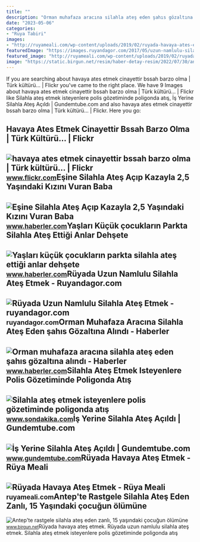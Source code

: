 ```yaml
---
title: ""
description: "Orman muhafaza aracına silahla ateş eden şahıs gözaltına alındı"
date: "2023-05-06"
categories:
- "Ruya Tabiri"
images:
- "http://ruyameali.com/wp-content/uploads/2019/02/ruyada-havaya-ates-etmek.jpg"
featuredImage: "https://images.ruyandagor.com/2017/05/uzun-namlulu-silahla-ates-etmek-1031.jpg"
featured_image: "http://ruyameali.com/wp-content/uploads/2019/02/ruyada-havaya-ates-etmek.jpg"
image: "https://static.birgun.net/resim/haber-detay-resim/2022/07/30/antep-te-rastgele-silahla-ates-eden-zanli-15-yasindaki-cocugun-olumune-neden-oldu-1046264-5.jpg"
---
```


If you are searching about havaya ates etmek cinayettir bssah barzo olma | Türk kültürü… | Flickr you've came to the right place. We have 9 Images about havaya ates etmek cinayettir bssah barzo olma | Türk kültürü… | Flickr like Silahla ateş etmek isteyenlere polis gözetiminde poligonda atış, İş Yerine Silahla Ateş Açıldı | Gundemtube.com and also havaya ates etmek cinayettir bssah barzo olma | Türk kültürü… | Flickr. Here you go:

Havaya Ates Etmek Cinayettir Bssah Barzo Olma | Türk Kültürü… | Flickr
----------------------------------------------------------------------

 ![havaya ates etmek cinayettir bssah barzo olma | Türk kültürü… | Flickr](https://live.staticflickr.com/65535/51894835133_d46c906067.jpg) <small>www.flickr.com</small>Eşine Silahla Ateş Açıp Kazayla 2,5 Yaşındaki Kızını Vuran Baba
---------------------------------------------------------------

 ![Eşine Silahla Ateş Açıp Kazayla 2,5 Yaşındaki Kızını Vuran Baba](https://i.hbrcdn.com/haber/2017/11/28/esine-silahla-ates-acip-kazayla-2-5-yasindaki-10289285_amp.jpg) <small>www.haberler.com</small>Yaşları Küçük çocukların Parkta Silahla Ateş Ettiği Anlar Dehşete
-----------------------------------------------------------------

 ![Yaşları küçük çocukların parkta silahla ateş ettiği anlar dehşete](https://i.hbrcdn.com/haber/2021/05/12/yaslari-kucuk-cocuklarin-parkta-silahla-ates-14127943_amp.jpg) <small>www.haberler.com</small>Rüyada Uzun Namlulu Silahla Ateş Etmek - Ruyandagor.com
-------------------------------------------------------

 ![Rüyada Uzun Namlulu Silahla Ateş Etmek - ruyandagor.com](https://images.ruyandagor.com/2017/05/uzun-namlulu-silahla-ates-etmek-1031.jpg) <small>ruyandagor.com</small>Orman Muhafaza Aracına Silahla Ateş Eden şahıs Gözaltına Alındı - Haberler
--------------------------------------------------------------------------

 ![Orman muhafaza aracına silahla ateş eden şahıs gözaltına alındı - Haberler](https://i.hbrcdn.com/haber/2020/05/29/orman-muhafaza-aracina-silahla-ates-eden-sahi-13270016_amp.jpg) <small>www.haberler.com</small>Silahla Ateş Etmek Isteyenlere Polis Gözetiminde Poligonda Atış
---------------------------------------------------------------

 ![Silahla ateş etmek isteyenlere polis gözetiminde poligonda atış](https://i2.sdacdn.com/haber/2021/11/16/silahla-ates-etmek-isteyenlere-polis-gozetimi-14534276_amp.jpg) <small>www.sondakika.com</small>İş Yerine Silahla Ateş Açıldı | Gundemtube.com
----------------------------------------------

 ![İş Yerine Silahla Ateş Açıldı | Gundemtube.com](https://www.gundemtube.com/wp-content/uploads/2022/05/is-yerine-silahla-ates-acildi-lNSPgfqG-800x440.jpg) <small>www.gundemtube.com</small>Rüyada Havaya Ateş Etmek - Rüya Meali
-------------------------------------

 ![Rüyada Havaya Ateş Etmek - Rüya Meali](http://ruyameali.com/wp-content/uploads/2019/02/ruyada-havaya-ates-etmek.jpg) <small>ruyameali.com</small>Antep'te Rastgele Silahla Ateş Eden Zanlı, 15 Yaşındaki çocuğun ölümüne
-----------------------------------------------------------------------

 ![Antep'te rastgele silahla ateş eden zanlı, 15 yaşındaki çocuğun ölümüne](https://static.birgun.net/resim/haber-detay-resim/2022/07/30/antep-te-rastgele-silahla-ates-eden-zanli-15-yasindaki-cocugun-olumune-neden-oldu-1046264-5.jpg) <small>www.birgun.net</small>Rüyada havaya ateş etmek. Rüyada uzun namlulu silahla ateş etmek. Silahla ateş etmek isteyenlere polis gözetiminde poligonda atış
